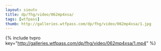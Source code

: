 ```yaml
--- 
layout: sieutv
title: dp/fhg/video/062mp4xsa/
tags: [wtfpass]
thumb: http://galleries.wtfpass.com/dp/fhg/video/062mp4xsa/1.jpg
---
```

{% include tvpro key="http://galleries.wtfpass.com/dp/fhg/video/062mp4xsa/1.mp4" %} 
